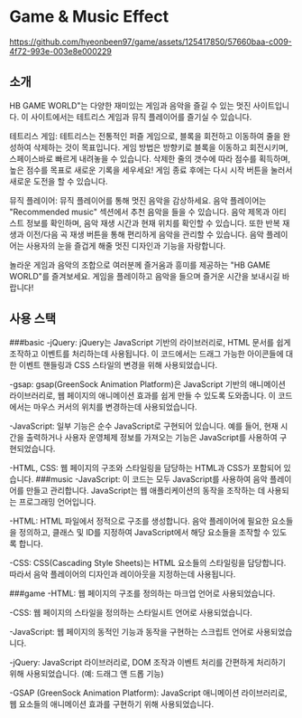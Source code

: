 # Game & Music Effect
https://github.com/hyeonbeen97/game/assets/125417850/57660baa-c009-4f72-993e-003e8e000229

## 소개
HB GAME WORLD"는 다양한 재미있는 게임과 음악을 즐길 수 있는 멋진 사이트입니다. 이 사이트에서는 테트리스 게임과 뮤직 플레이어를 즐기실 수 있습니다.

테트리스 게임:
테트리스는 전통적인 퍼즐 게임으로, 블록을 회전하고 이동하여 줄을 완성하여 삭제하는 것이 목표입니다. 게임 방법은 방향키로 블록을 이동하고 회전시키며, 스페이스바로 빠르게 내려놓을 수 있습니다. 삭제한 줄의 갯수에 따라 점수를 획득하며, 높은 점수를 목표로 새로운 기록을 세우세요! 게임 종료 후에는 다시 시작 버튼을 눌러서 새로운 도전을 할 수 있습니다.

뮤직 플레이어:
뮤직 플레이어를 통해 멋진 음악을 감상하세요. 음악 플레이어는 "Recommended music" 섹션에서 추천 음악을 들을 수 있습니다. 음악 제목과 아티스트 정보를 확인하며, 음악 재생 시간과 현재 위치를 확인할 수 있습니다. 또한 반복 재생과 이전/다음 곡 재생 버튼을 통해 편리하게 음악을 관리할 수 있습니다. 음악 플레이어는 사용자의 눈을 즐겁게 해줄 멋진 디자인과 기능을 자랑합니다.

놀라운 게임과 음악의 조합으로 여러분께 즐거움과 흥미를 제공하는 "HB GAME WORLD"를 즐겨보세요. 게임을 플레이하고 음악을 들으며 즐거운 시간을 보내시길 바랍니다!
## 사용 스택
###basic
 -jQuery: jQuery는 JavaScript 기반의 라이브러리로, HTML 문서를 쉽게 조작하고 이벤트를 처리하는데 사용됩니다. 이 코드에서는 드래그 가능한 아이콘들에 대한 이벤트 핸들링과 CSS 스타일의 변경을 위해 사용되었습니다.

 -gsap: gsap(GreenSock Animation Platform)은 JavaScript 기반의 애니메이션 라이브러리로, 웹 페이지의 애니메이션 효과를 쉽게 만들 수 있도록 도와줍니다. 이 코드에서는 마우스 커서의 위치를 변경하는데 사용되었습니다.

 -JavaScript: 일부 기능은 순수 JavaScript로 구현되어 있습니다. 예를 들어, 현재 시간을 출력하거나 사용자 운영체제 정보를 가져오는 기능은 JavaScript를 사용하여 구현되었습니다.

 -HTML, CSS: 웹 페이지의 구조와 스타일링을 담당하는 HTML과 CSS가 포함되어 있습니다.
###music
 -JavaScript: 이 코드는 모두 JavaScript를 사용하여 음악 플레이어를 만들고 관리합니다. JavaScript는 웹 애플리케이션의 동작을 조작하는 데 사용되는 프로그래밍 언어입니다.

 -HTML: HTML 파일에서 정적으로 구조를 생성합니다. 음악 플레이어에 필요한 요소들을 정의하고, 클래스 및 ID를 지정하여 JavaScript에서 해당 요소들을 조작할 수 있도록 합니다.

 -CSS: CSS(Cascading Style Sheets)는 HTML 요소들의 스타일링을 담당합니다. 따라서 음악 플레이어의 디자인과 레이아웃을 지정하는데 사용됩니다.

###game
 -HTML: 웹 페이지의 구조를 정의하는 마크업 언어로 사용되었습니다.

 -CSS: 웹 페이지의 스타일을 정의하는 스타일시트 언어로 사용되었습니다.

 -JavaScript: 웹 페이지의 동적인 기능과 동작을 구현하는 스크립트 언어로 사용되었습니다.

 -jQuery: JavaScript 라이브러리로, DOM 조작과 이벤트 처리를 간편하게 처리하기 위해 사용되었습니다. (예: 드래그 앤 드롭 기능)

 -GSAP (GreenSock Animation Platform): JavaScript 애니메이션 라이브러리로, 웹 요소들의 애니메이션 효과를 구현하기 위해 사용되었습니다.




 

